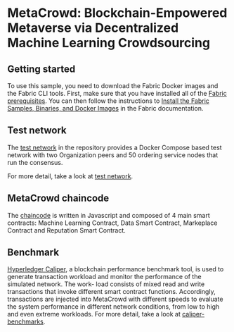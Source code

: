 [//]: # (SPDX-License-Identifier: CC-BY-4.0)

# MetaCrowd: Blockchain-Empowered Metaverse via Decentralized Machine Learning Crowdsourcing

## Getting started

To use this sample, you need to download the Fabric Docker images and the Fabric CLI tools. First, make sure that you have installed all of the [Fabric prerequisites](https://hyperledger-fabric.readthedocs.io/en/latest/prereqs.html). You can then follow the instructions to [Install the Fabric Samples, Binaries, and Docker Images](https://hyperledger-fabric.readthedocs.io/en/latest/install.html) in the Fabric documentation.

## Test network

The [test network](test-network) in the repository provides a Docker Compose based test network with two Organization peers and 50 ordering service nodes that run the consensus.

For more detail, take a look at [test network](test-network/README.md).

## MetaCrowd chaincode
The [chaincode](MetaCrowdChaincode) is written in Javascript and composed of 4 main smart contracts: Machine Learning Contract, Data Smart Contract, Markeplace Contract and Reputation Smart Contract.

## Benchmark
[Hyperledger Caliper](caliper-benchmarks), a blockchain performance benchmark tool, is used to generate transaction workload and monitor the performance of the simulated network. The work- load consists of mixed read and write transactions that invoke different smart contract functions. Accordingly, transactions are injected into MetaCrowd with different speeds to evaluate the system performance in different network conditions, from low to high and even extreme workloads.
For more detail, take a look at [caliper-benchmarks](caliper-benchmarks/README.md).
